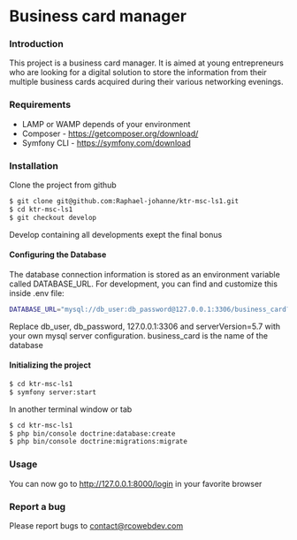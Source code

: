 # Business card manager

### Introduction

This project is a business card manager. It is aimed at young entrepreneurs who are looking for a digital
solution to store the information from their multiple business cards acquired during their various networking
evenings.

### Requirements

- LAMP or WAMP depends of your environment
- Composer - https://getcomposer.org/download/
- Symfony CLI - https://symfony.com/download

### Installation

Clone the project from github

```sh
$ git clone git@github.com:Raphael-johanne/ktr-msc-ls1.git
$ cd ktr-msc-ls1
$ git checkout develop
```
Develop containing all developments exept the final bonus

#### Configuring the Database

The database connection information is stored as an environment variable called DATABASE_URL. For development, you can find and customize this inside .env file:

```sh
DATABASE_URL="mysql://db_user:db_password@127.0.0.1:3306/business_card?serverVersion=5.7"
```

Replace db_user, db_password, 127.0.0.1:3306 and serverVersion=5.7 with your own mysql server configuration.
business_card is the name of the database

#### Initializing the project

```sh
$ cd ktr-msc-ls1
$ symfony server:start
```

In another terminal window or tab

```sh
$ cd ktr-msc-ls1
$ php bin/console doctrine:database:create
$ php bin/console doctrine:migrations:migrate
```

### Usage

You can now go to http://127.0.0.1:8000/login in your favorite browser

### Report a bug

Please report bugs to contact@rcowebdev.com

